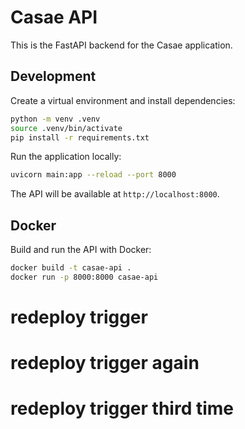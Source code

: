 # Casae API

This is the FastAPI backend for the Casae application.

## Development

Create a virtual environment and install dependencies:

```bash
python -m venv .venv
source .venv/bin/activate
pip install -r requirements.txt
```

Run the application locally:

```bash
uvicorn main:app --reload --port 8000
```

The API will be available at `http://localhost:8000`.

## Docker

Build and run the API with Docker:

```bash
docker build -t casae-api .
docker run -p 8000:8000 casae-api
```

# redeploy trigger
# redeploy trigger again


# redeploy trigger third time
